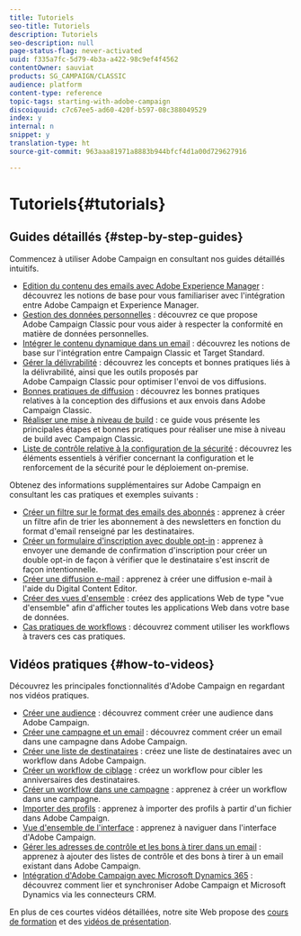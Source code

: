 ```yaml
---
title: Tutoriels
seo-title: Tutoriels
description: Tutoriels
seo-description: null
page-status-flag: never-activated
uuid: f335a7fc-5d79-4b3a-a422-98c9ef4f4562
contentOwner: sauviat
products: SG_CAMPAIGN/CLASSIC
audience: platform
content-type: reference
topic-tags: starting-with-adobe-campaign
discoiquuid: c7c67ee5-ad60-420f-b597-08c388049529
index: y
internal: n
snippet: y
translation-type: ht
source-git-commit: 963aaa81971a8883b944bfcf4d1a00d729627916

---
```



# Tutoriels{#tutorials}

## Guides détaillés {#step-by-step-guides}

Commencez à utiliser Adobe Campaign en consultant nos guides détaillés intuitifs.

* [Edition du contenu des emails avec Adobe Experience Manager](https://docs.campaign.adobe.com/doc/AC/getting_started/FR/aem.html) : découvrez les notions de base pour vous familiariser avec l&#39;intégration entre Adobe Campaign et Experience Manager.
* [Gestion des données personnelles](https://helpx.adobe.com/fr/campaign/kb/acc-privacy.html) : découvrez ce que propose Adobe Campaign Classic pour vous aider à respecter la conformité en matière de données personnelles.
* [Intégrer le contenu dynamique dans un email](https://docs.campaign.adobe.com/doc/AC/getting_started/FR/target.html) : découvrez les notions de base sur l&#39;intégration entre Campaign Classic et Target Standard.
* [Gérer la délivrabilité](https://docs.adobe.com/content/help/fr-FR/campaign-classic/using/sending-messages/deliverability-management/about-deliverability.html) : découvrez les concepts et bonnes pratiques liés à la délivrabilité, ainsi que les outils proposés par Adobe Campaign Classic pour optimiser l&#39;envoi de vos diffusions.
* [Bonnes pratiques de diffusion](https://docs.campaign.adobe.com/doc/AC/getting_started/FR/deliveryBestPractices.html) : découvrez les bonnes pratiques relatives à la conception des diffusions et aux envois dans Adobe Campaign Classic.
* [Réaliser une mise à niveau de build](https://docs.campaign.adobe.com/doc/AC/getting_started/FR/buildUpgrade.html) : ce guide vous présente les principales étapes et bonnes pratiques pour réaliser une mise à niveau de build avec Campaign Classic.
* [Liste de contrôle relative à la configuration de la sécurité](https://docs.campaign.adobe.com/doc/AC/getting_started/FR/security.html) : découvrez les éléments essentiels à vérifier concernant la configuration et le renforcement de la sécurité pour le déploiement on-premise.

Obtenez des informations supplémentaires sur Adobe Campaign en consultant les cas pratiques et exemples suivants :

* [Créer un filtre sur le format des emails des abonnés](../../platform/using/use-case.md#creating-a-filter-on-the-email-format-of-subscribers) : apprenez à créer un filtre afin de trier les abonnement à des newsletters en fonction du format d&#39;email renseigné par les destinataires.
* [Créer un formulaire d&#39;inscription avec double opt-in](../../web/using/use-cases--web-forms.md#create-a-subscription--form-with-double-opt-in) : apprenez à envoyer une demande de confirmation d&#39;inscription pour créer un double opt-in de façon à vérifier que le destinataire s&#39;est inscrit de façon intentionnelle.
* [Créer une diffusion e-mail](../../web/using/use-case--creating-an-email-delivery.md) : apprenez à créer une diffusion e-mail à l&#39;aide du Digital Content Editor.
* [Créer des vues d&#39;ensemble](../../web/using/use-cases--creating-overviews.md) : créez des applications Web de type &quot;vue d&#39;ensemble&quot; afin d&#39;afficher toutes les applications Web dans votre base de données.
* [Cas pratiques de workflows](../../workflow/using/using-the-local-approval-activity.md) : découvrez comment utiliser les workflows à travers ces cas pratiques.

## Vidéos pratiques {#how-to-videos}

Découvrez les principales fonctionnalités d&#39;Adobe Campaign en regardant nos vidéos pratiques.

* [Créer une audience](https://docs.adobe.com/content/help/en/campaign-learn/campaign-classic-tutorials/getting-started/creating-a-list-of-recipients.html) : découvrez comment créer une audience dans Adobe Campaign.
* [Créer une campagne et un email](https://docs.adobe.com/content/help/en/campaign-learn/campaign-classic-tutorials/getting-started/creating-a-campaign-and-an-email.html) : découvrez comment créer un email dans une campagne dans Adobe Campaign.
* [Créer une liste de destinataires](https://docs.adobe.com/content/help/en/campaign-learn/campaign-classic-tutorials/getting-started/creating-a-list-of-recipients.html) : créez une liste de destinataires avec un workflow dans Adobe Campaign.
* [Créer un workflow de ciblage](https://docs.adobe.com/content/help/en/campaign-learn/campaign-classic-tutorials/getting-started/creating-a-targeting-workflow.html) : créez un workflow pour cibler les anniversaires des destinataires.
* [Créer un workflow dans une campagne](https://docs.adobe.com/content/help/en/campaign-learn/campaign-classic-tutorials/getting-started/creating-a-workflow.html) : apprenez à créer un workflow dans une campagne.
* [Importer des profils](https://docs.adobe.com/content/help/en/campaign-learn/campaign-classic-tutorials/getting-started/importing-profiles.html) : apprenez à importer des profils à partir d&#39;un fichier dans Adobe Campaign.
* [Vue d&#39;ensemble de l&#39;interface](https://docs.adobe.com/content/help/en/campaign-learn/campaign-classic-tutorials/getting-started/interface-overview.html) : apprenez à naviguer dans l&#39;interface d&#39;Adobe Campaign.
* [Gérer les adresses de contrôle et les bons à tirer dans un email](https://docs.adobe.com/content/help/en/campaign-learn/campaign-classic-tutorials/getting-started/managing-seed-and-proofs.html) : apprenez à ajouter des listes de contrôle et des bons à tirer à un email existant dans Adobe Campaign.
* [Intégration d&#39;Adobe Campaign avec Microsoft Dynamics 365](https://docs.adobe.com/content/help/en/campaign-learn/campaign-classic-tutorials/integrating/dynamics365-integration.html) : découvrez comment lier et synchroniser Adobe Campaign et Microsoft Dynamics via les connecteurs CRM.

En plus de ces courtes vidéos détaillées, notre site Web propose des [cours de formation](https://learning.adobe.com/catalog.html) et des [vidéos de présentation](https://www.adobe.com/training/video.html).
